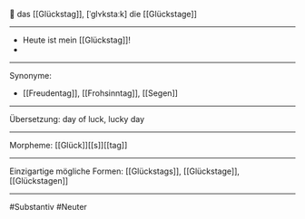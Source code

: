 🔶 das [[Glückstag]], [ˈɡlʏkstaːk]
die [[Glückstage]]

---
- Heute ist mein [[Glückstag]]!  
-

---
Synonyme:
- [[Freudentag]], [[Frohsinntag]], [[Segen]]

---
Übersetzung: day of luck, lucky day

---
Morpheme:
[[Glück]][[s]][[tag]]

---
Einzigartige mögliche Formen: [[Glückstags]], [[Glückstage]], [[Glückstagen]]

---
#Substantiv #Neuter
